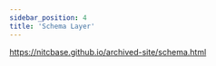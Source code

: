 ```yaml
---
sidebar_position: 4
title: 'Schema Layer'
---
```

https://nitcbase.github.io/archived-site/schema.html